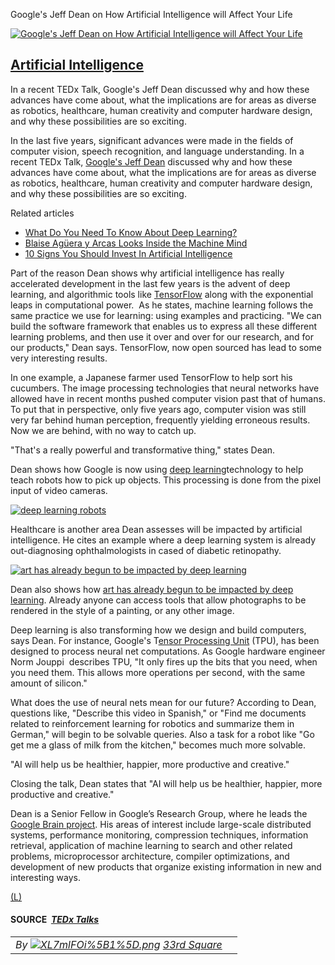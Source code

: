 Google's Jeff Dean on How Artificial Intelligence will Affect Your Life

[![Google's Jeff Dean on How Artificial Intelligence will Affect Your Life](../_resources/955f1597f67e551d848f1d6020384a95.png)](https://3.bp.blogspot.com/-beCXA04C0Tc/WIWrHctGuSI/AAAAAAAAmCo/vUTrMgXTpYMN7QBGTPcJLoQO3vX8T5srgCLcB/s1600/Birth-of-AI.png)

## [Artificial Intelligence](http://www.33rdsquare.com/search?q=artificial%20intelligence)

In a recent TEDx Talk, Google's Jeff Dean discussed why and how these advances have come about, what the implications are for areas as diverse as robotics, healthcare, human creativity and computer hardware design, and why these possibilities are so exciting.

In the last five years, significant advances were made in the fields of computer vision, speech recognition, and language understanding. In a recent TEDx Talk, [Google's Jeff Dean](https://research.google.com/pubs/jeff.html) discussed why and how these advances have come about, what the implications are for areas as diverse as robotics, healthcare, human creativity and computer hardware design, and why these possibilities are so exciting.

Related articles

- [What Do You Need To Know About Deep Learning?](http://www.33rdsquare.com/2015/01/what-do-you-need-to-know-about-deep.html)
- [Blaise Agüera y Arcas Looks Inside the Machine Mind](http://www.33rdsquare.com/2016/06/blaise-aguera-y-arcas-looks-inside.html)
- [10 Signs You Should Invest In Artificial Intelligence](http://www.33rdsquare.com/2014/10/10-signs-you-should-invest-in.html)

Part of the reason Dean shows why artificial intelligence has really accelerated development in the last few years is the advent of deep learning, and algorithmic tools like [TensorFlow](http://www.tensorflow.org/) along with the exponential leaps in computational power.  As he states, machine learning follows the same practice we use for learning: using examples and practicing. "We can build the software framework that enables us to express all these different learning problems, and then use it over and over for our research, and for our products," Dean says. TensorFlow, now open sourced has lead to some very interesting results.

In one example, a Japanese farmer used TensorFlow to help sort his cucumbers. The image processing technologies that neural networks have allowed have in recent months pushed computer vision past that of humans. To put that in perspective, only five years ago, computer vision was still very far behind human perception, frequently yielding erroneous results. Now we are behind, with no way to catch up.

"That's a really powerful and transformative thing," states Dean.

Dean shows how Google is now using [deep learning](http://www.33rdsquare.com/2015/01/what-do-you-need-to-know-about-deep.html)technology to help teach robots how to pick up objects. This processing is done from the pixel input of video cameras.

[![deep learning robots](../_resources/d5ebf5646f9f0588dac89be193ab192b.gif)](https://3.bp.blogspot.com/-TffTUcKJZIg/WIWktNVzcBI/AAAAAAAAmCY/UbtJWrmwsNEsovKlxv-I4JSWnzADIe2DwCLcB/s1600/DeepLaearningRobots.gif)

Healthcare is another area Dean assesses will be impacted by artificial intelligence. He cites an example where a deep learning system is already out-diagnosing ophthalmologists in cased of diabetic retinopathy.

[![art has already begun to be impacted by deep learning](../_resources/0f47712f96fd5d904b6bef6d8183c966.png)](http://3.bp.blogspot.com/-H1MqaKMDwJI/Vd_sDWmc9JI/AAAAAAAAgYw/JH8cIcTCtXk/s1600/CNN_Art.png)

Dean also shows how [art has already begun to be impacted by deep learning](http://www.33rdsquare.com/2015/08/deep-learning-looks-to-take-over-artist.html). Already anyone can access tools that allow photographs to be rendered in the style of a painting, or any other image.

Deep learning is also transforming how we design and build computers, says Dean. For instance, Google's T[ensor Processing Unit](http://www.techradar.com/news/computing-components/processors/google-s-tensor-processing-unit-explained-this-is-what-the-future-of-computing-looks-like-1326915) (TPU), has been designed to process neural net computations. As Google hardware engineer Norm Jouppi  describes TPU, "It only fires up the bits that you need, when you need them. This allows more operations per second, with the same amount of silicon."

What does the use of neural nets mean for our future? According to Dean, questions like, "Describe this video in Spanish," or "Find me documents related to reinforcement learning for robotics and summarize them in German," will begin to be solvable queries. Also a task for a robot like "Go get me a glass of milk from the kitchen," becomes much more solvable.

"AI will help us be healthier, happier, more productive and creative."

Closing the talk, Dean states that "AI will help us be healthier, happier, more productive and creative."

Dean is a Senior Fellow in Google’s Research Group, where he leads the [Google Brain project](https://research.google.com/teams/brain/). His areas of interest include large-scale distributed systems, performance monitoring, compression techniques, information retrieval, application of machine learning to search and other related problems, microprocessor architecture, compiler optimizations, and development of new products that organize existing information in new and interesting ways.

[(L)](https://www.youtube.com/watch?v=BfDQNrVphLQ)

#### SOURCE  *[TEDx Talks](https://www.youtube.com/channel/UCsT0YIqwnpJCM-mx7-gSA4Q)*

|     |     |
| --- | --- |
| *By *[![XL7mlFOi%5B1%5D.png](../_resources/22a07dd17a93de90b169db682f0f560f.png)](http://www.33rdsquare.com/)*  [33rd Square](http://www.33rdsquare.com/)* |     |